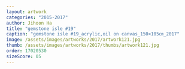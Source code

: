 ```yaml
---
layout: artwork
categories: "2015-2017"
author: Jihoon Ha
title: "gemstone isle #19"
caption: "gemstone isle #19_acrylic,oil on canvas_150×105㎝_2017"
image: /assets/images/artworks/2017/artwork121.jpg
thumb: /assets/images/artworks/2017/thumbs/artwork121.jpg
order: 17020530
sizeScore: 05
---
```

